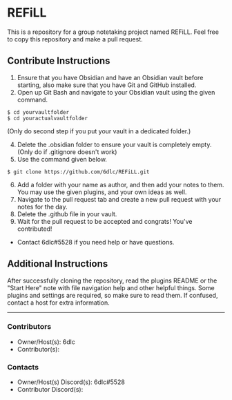 # REFiLL
This is a repository for a group notetaking project named REFiLL. Feel free to copy this repository and make a pull request.

## Contribute Instructions
1) Ensure that you have Obsidian and have an Obsidian vault before starting, also make sure that you have Git and GitHub installed.
2) Open up Git Bash and navigate to your Obsidian vault using the given command.

```
$ cd yourvaultfolder
$ cd youractualvaultfolder
```
(Only do second step if you put your vault in a dedicated folder.)

4) Delete the .obsidian folder to ensure your vault is completely empty. (Only do if .gitignore doesn't work)
5) Use the command given below.

```
$ git clone https://github.com/6dlc/REFiLL.git
```

6) Add a folder with your name as author, and then add your notes to them. You may use the given plugins, and your own ideas as well.
7) Navigate to the pull request tab and create a new pull request with your notes for the day.
8) Delete the .github file in your vault.
9) Wait for the pull request to be accepted and congrats! You've contributed!

- Contact 6dlc#5528 if you need help or have questions.

## Additional Instructions
After successfully cloning the repository, read the plugins README or the "Start Here" note with file navigation help and other helpful things. Some plugins and settings are required, so make sure to read them. If confused, contact a host for extra information.

---

### Contributors
- Owner/Host(s): 6dlc
- Contributor(s):

### Contacts
- Owner/Host(s) Discord(s): 6dlc#5528
- Contributor Discord(s): 
